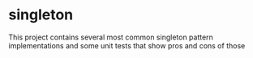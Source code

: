 # singleton
This project contains several most common singleton pattern implementations and some unit tests that show pros and cons of those
